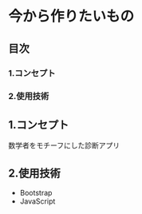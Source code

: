 # 今から作りたいもの
## 目次
### 1.コンセプト
### 2.使用技術

## 1.コンセプト
数学者をモチーフにした診断アプリ

## 2.使用技術
- Bootstrap
- JavaScript
